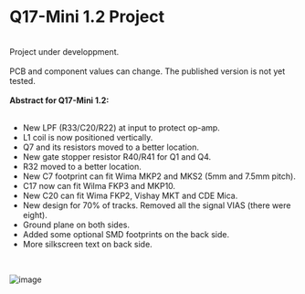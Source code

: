 # Q17-Mini 1.2 Project</b><br>
<br>
Project under developpment.<br>
<br>
PCB and component values can change. The published version is not yet tested.<br>
<br>
<b>Abstract for Q17-Mini 1.2:</b><br><br>

- New LPF (R33/C20/R22) at input to protect op-amp.
- L1 coil is now positioned vertically.
- Q7 and its resistors moved to a better location.
- New gate stopper resistor R40/R41 for Q1 and Q4.
- R32 moved to a better location.
- New C7 footprint can fit Wima MKP2 and MKS2 (5mm and 7.5mm pitch).
- C17 now can fit Wilma FKP3 and MKP10.
- New C20 can fit Wima FKP2, Vishay MKT and CDE Mica.
- New design for 70% of tracks. Removed all the signal VIAS (there were eight).
- Ground plane on both sides.
- Added some optional SMD footprints on the back side.
- More silkscreen text on back side.
<br>

![image](https://user-images.githubusercontent.com/12907102/152672963-7b05a3fe-1269-4dcd-827b-60db3117525c.jpg)


